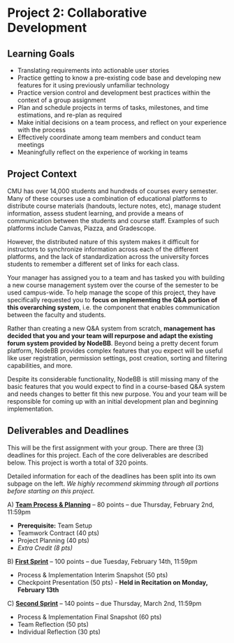 # Project 2: Collaborative Development

## Learning Goals

- Translating requirements into actionable user stories
- Practice getting to know a pre-existing code base and developing new features for it using previously unfamiliar technology
- Practice version control and development best practices within the context of a group assignment
- Plan and schedule projects in terms of tasks, milestones, and time estimations, and re-plan as required
- Make initial decisions on a team process, and reflect on your experience with the process
- Effectively coordinate among team members and conduct team meetings
- Meaningfully reflect on the experience of working in teams


## Project Context

CMU has over 14,000 students and hundreds of courses every semester. Many of these courses use a combination of educational platforms to distribute course materials (handouts, lecture notes, etc), manage student information, assess student learning, and provide a means of communication between the students and course staff. Examples of such platforms include Canvas, Piazza, and Gradescope. 

However, the distributed nature of this system makes it difficult for instructors to synchronize information across each of the different platforms, and the lack of standardization across the university forces students to remember a different set of links for each class.

Your manager has assigned you to a team and has tasked you with building a new course management system over the course of the semester to be used campus-wide. To help manage the scope of this project, they have specifically requested you to **focus on implementing the Q&A portion of this overarching system**, i.e. the component that enables communication between the faculty and students.

Rather than creating a new Q&A system from scratch, **management has decided that you and your team will repurpose and adapt the existing forum system provided by NodeBB**. Beyond being a pretty decent forum platform, NodeBB provides complex features that you expect will be useful like user registration, permission settings, post creation, sorting and filtering capabilities, and more.

Despite its considerable functionality, NodeBB is still missing many of the basic features that you would expect to find in a course-based Q&A system and needs changes to better fit this new purpose. You and your team will be responsible for coming up with an initial development plan and beginning implementation. 


## Deliverables and Deadlines

This will be the first assignment with your group. There are three (3) deadlines for this project. Each of the core deliverables are described below. This project is worth a total of 320 points.

Detailed information for each of the deadlines has been split into its own subpage on the left. *We highly recommend skimming through all portions before starting on this project.*

A) [**Team Process & Planning**](/projects/P2/1_teamprocess) – 80 points – due Thursday, February 2nd, 11:59pm

- **Prerequisite:** Team Setup
- Teamwork Contract (40 pts)
- Project Planning (40 pts)
- *Extra Credit (8 pts)*

B) [**First Sprint**](/projects/P2/2_firstsprint) – 100 points – due Tuesday, February 14th, 11:59pm

- Process & Implementation Interim Snapshot (50 pts)
- Checkpoint Presentation (50 pts) - **Held in Recitation on Monday, February 13th**

C) [**Second Sprint**](/projects/P2/3_secondsprint) – 140 points – due Thursday, March 2nd, 11:59pm

- Process & Implementation Final Snapshot (60 pts)
- Team Reflection (50 pts)
- Individual Reflection (30 pts)
